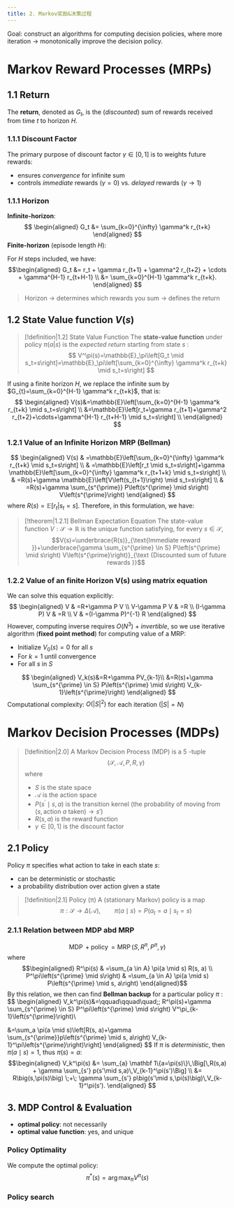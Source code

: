 ```yaml
---
title: 2. Markov奖励&决策过程
---
```


Goal: construct an algorithms for computing decision policies, where more iteration $\to$ monotonically improve the decision policy.
# Markov Reward Processes (MRPs)
## 1.1 Return
The **return**, denoted as $G_{t}$,  is the (*discounted*) sum of rewards received from time $t$ to horizon $H$.
### 1.1.1 Discount Factor
The primary purpose of discount factor $\gamma\in[0,1]$ is to weights future rewards:
- ensures *convergence* for infinite sum
- controls *immediate* rewards ($\gamma=0$) vs. *delayed* rewards ($\gamma \to 1$)
### 1.1.1 Horizon 
**Infinite-horizon**:
$$
\begin{aligned}
G_t &= \sum_{k=0}^{\infty} \gamma^k r_{t+k}
\end{aligned}
$$
**Finite-horizon** (episode length $H$):

For $H$ steps included, we have:
$$\begin{aligned}
G_t &= r_t + \gamma r_{t+1} + \gamma^2 r_{t+2} + \cdots + \gamma^{H-1} r_{t+H-1} \\
    &= \sum_{k=0}^{H-1} \gamma^k r_{t+k}.
\end{aligned}
$$
> Horizon → determines which rewards you sum → defines the return


## 1.2 State Value function $V(s)$
>[!definition|1.2] State Value Function
>The **state-value function** under policy ${} \pi(a|s) {}$ is the *expected return* starting from state $s$ :
>$$
V^\pi(s)=\mathbb{E}_\pi\left[G_t \mid s_t=s\right]=\mathbb{E}_\pi\left[\sum_{k=0}^{\infty} \gamma^k r_{t+k} \mid s_t=s\right]
> $$


If using a finite horizon $H$, we replace the infinite sum by $G_{t}=\sum_{k=0}^{H-1} \gamma^k r_{t+k}$, that is:
$$
\begin{aligned}
V(s)&=\mathbb{E}\left[\sum_{k=0}^{H-1} \gamma^k r_{t+k} \mid s_t=s\right] \\
&=\mathbb{E}\left[r_t+\gamma r_{t+1}+\gamma^2 r_{t+2}+\cdots+\gamma^{H-1} r_{t+H-1} \mid s_t=s\right] \\
\end{aligned}
$$

### 1.2.1 Value of an Infinite Horizon MRP (Bellman)
$$
\begin{aligned}
V(s) & =\mathbb{E}\left[\sum_{k=0}^{\infty} \gamma^k r_{t+k} \mid s_t=s\right] \\
& =\mathbb{E}\left[r_t \mid s_t=s\right]+\gamma \mathbb{E}\left[\sum_{k=0}^{\infty} \gamma^k r_{t+1+k} \mid s_t=s\right] \\
& =R(s)+\gamma \mathbb{E}\left[V\left(s_{t+1}\right) \mid s_t=s\right] \\
& =R(s)+\gamma \sum_{s^{\prime}} P\left(s^{\prime} \mid s\right) V\left(s^{\prime}\right) 
\end{aligned}
$$
where $R(s)=\mathbb{E}[r_{t}|s_{t}=s]$. Therefore, in this formulation, we have:
> [!theorem|1.2.1] Bellman Expectation Equation
>The state-value function $V: \mathcal{S} \rightarrow \mathbb{R}$ is the unique function satisfying, for every $s \in \mathcal{S}$,
>$$V(s)=\underbrace{R(s)}_{\text{Immediate reward }}+\underbrace{\gamma \sum_{s^{\prime} \in S} P\left(s^{\prime} \mid s\right) V\left(s^{\prime}\right)}_{\text {Discounted sum of future rewards }}$$

### 1.2.2 Value of an finite Horizon V(s) using matrix equation
We can solve this equation explicitly:
$$
\begin{aligned}
V & =R+\gamma P V \\
V-\gamma P V & =R \\
(I-\gamma P) V & =R \\
V & =(I-\gamma P)^{-1} R
\end{aligned}
$$
However, computing inverse requires $O(N^3)$ + *invertible*, so we use iterative algorithm (**fixed point method**) for computing value of a MRP:

- Initialize $V_0(s)=0$ for all $s$
- For $k=1$ until convergence
- For all $s$ in $S$

$$
\begin{aligned}
V_k(s)&=R+\gamma PV_{k-1}\\
&=R(s)+\gamma \sum_{s^{\prime} \in S} P\left(s^{\prime} \mid s\right) V_{k-1}\left(s^{\prime}\right)
\end{aligned}
$$
Computational complexity: $O\left(|S|^2\right)$ for each iteration $(|S|=N)$

# Markov Decision Processes (MDPs)
> [!definition|2.0]
> A Markov Decision Process (MDP) is a 5 -tuple$$
(\mathcal{S}, \mathcal{A}, P, R, \gamma) $$
>where
> - $S$ is the state space
> - $\mathcal{A}$ is the action space
> - $P\left(s^{\prime} \mid s, a\right)$ is the transition kernel (the probability of moving from $(s, \text{action }a \text{ taken})  \to s'$)
> - $R(s, a)$  is the reward function
> - $\gamma \in[0,1]$ is the discount factor

## 2.1 Policy
Policy $\pi$ specifies what action to take in each state $s$:
- can be deterministic or stochastic
- a probability distribution over action given a state

>[!definition|2.1] Policy (π)
> A (stationary Markov) policy is a map
>$$\pi:\mathcal S\to \Delta(\mathcal A),\qquad\pi(a\mid s)=P(a_t=a\mid s_t=s)
>$$


### 2.1.1 Relation between MDP abd MRP

$$\operatorname{MDP}+ \operatorname{policy}=\operatorname{MRP}\left(S, R^\pi, P^\pi, \gamma\right)$$
where
$$\begin{aligned}
R^\pi(s) & =\sum_{a \in A} \pi(a \mid s) R(s, a) \\
P^\pi\left(s^{\prime} \mid s\right) & =\sum_{a \in A} \pi(a \mid s) P\left(s^{\prime} \mid s, a\right)
\end{aligned}$$
By this relation, we then can find **Bellman backup** for a particular policy $\pi$ :
$$
\begin{aligned}
V_k^\pi(s)&=\qquad\qquad\quad\;\;
R^\pi(s)+\gamma \sum_{s^{\prime} \in S} P^\pi\left(s^{\prime} \mid s\right) V^\pi_{k-1}\left(s^{\prime}\right)\\

&=\sum_a \pi(a \mid s)\left[R(s, a)+\gamma \sum_{s^{\prime}}p\left(s^{\prime} \mid s, a\right) V_{k-1}^\pi\left(s^{\prime}\right)\right]
\end{aligned}
$$
If $\pi$ is *deterministic*, then $\pi(a \mid s)=1$, thus $\pi(s)=a$: 
$$\begin{aligned}
V_k^\pi(s)
&= \sum_{a} \mathbf 1\{a=\pi(s)\}\,\Big[\,R(s,a) + \gamma \sum_{s'} p(s'\mid s,a)\,V_{k-1}^\pi(s')\Big] \\
&= R\big(s,\pi(s)\big) \;+\; \gamma \sum_{s'} p\big(s'\mid s,\pi(s)\big)\,V_{k-1}^\pi(s').
\end{aligned}
$$

## 3. MDP Control & Evaluation 

- **optimal policy**: not necessarily
- **optimal value function**: yes, and unique
### Policy Optimality 
We compute the optimal policy:
$$\pi^*(s)=\arg \max _\pi V^\pi(s)$$
### Policy search

